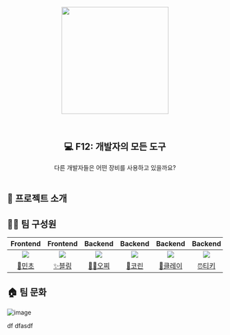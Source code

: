 <p align="middle" >
  <img width="250px;" src="https://user-images.githubusercontent.com/66253212/177762276-97611988-7f8b-4dd0-8855-c139467b5304.png"/>
</p>

<div align="center">
<br/>
  <h2> 💻 F12: 개발자의 모든 도구 </h2>
  다른 개발자들은 어떤 장비를 사용하고 있을까요?
</div>
<br/>
</div>

## 📝 프로젝트 소개

## 👦👧 팀 구성원
|Frontend|Frontend|Backend|Backend|Backend|Backend|Backend|
|:-:|:-:|:-:|:-:|:-:|:-:|:-:|
|![](https://github.com/jswith.png?size=100)|![](https://github.com/uk960214.png?size=100)|![](https://github.com/Ohzzi.png?size=100)|![](https://github.com/hamcheeseburger.png?size=100)|![](https://github.com/yangdongjue5510.png?size=100)|![](https://github.com/yh20studio.png?size=100)|![](https://github.com/Youngyoon-1.png?size=100)|
|[🌿민초](https://github.com/jswith)|[✨블링](https://github.com/uk960214)|[🧘‍♂️오찌](https://github.com/Ohzzi)|[👃코린](https://github.com/hamcheeseburger)|[🧱클레이](https://github.com/yangdongjue5510)|[⏰티키](https://github.com/yh20studio)|[🍪칙촉](https://github.com/Youngyoon-1)|


## 🏠 팀 문화
![image](https://user-images.githubusercontent.com/66253212/177761996-cd2f7fce-50a9-491d-b1b5-31c6a64fb01d.png)

df
dfasdf
